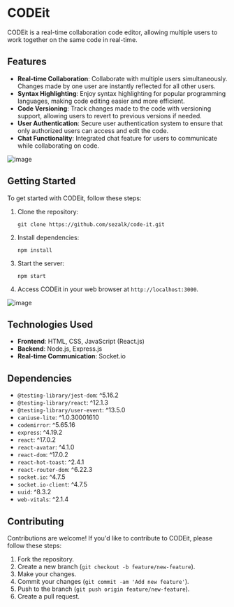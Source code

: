 # CODEit

CODEit is a real-time collaboration code editor, allowing multiple users to work together on the same code in real-time.

## Features

- **Real-time Collaboration**: Collaborate with multiple users simultaneously. Changes made by one user are instantly reflected for all other users.
- **Syntax Highlighting**: Enjoy syntax highlighting for popular programming languages, making code editing easier and more efficient.
- **Code Versioning**: Track changes made to the code with versioning support, allowing users to revert to previous versions if needed.
- **User Authentication**: Secure user authentication system to ensure that only authorized users can access and edit the code.
- **Chat Functionality**: Integrated chat feature for users to communicate while collaborating on code.


![image](https://github.com/sezalk/code-it/assets/139214242/214facd0-d626-4653-b199-3da8568aa9fa)



## Getting Started

To get started with CODEit, follow these steps:

1. Clone the repository:

   ```
   git clone https://github.com/sezalk/code-it.git
   ```

2. Install dependencies:

   ```
   npm install
   ```

3. Start the server:

   ```
   npm start
   ```

4. Access CODEit in your web browser at `http://localhost:3000`.



![image](https://github.com/sezalk/code-it/assets/139214242/fb3cf919-7e1d-4a11-811b-b6bd7c2fce89)


## Technologies Used

- **Frontend**: HTML, CSS, JavaScript (React.js)
- **Backend**: Node.js, Express.js
- **Real-time Communication**: Socket.io

## Dependencies

- `@testing-library/jest-dom`: ^5.16.2
- `@testing-library/react`: ^12.1.3
- `@testing-library/user-event`: ^13.5.0
- `caniuse-lite`: ^1.0.30001610
- `codemirror`: ^5.65.16
- `express`: ^4.19.2
- `react`: ^17.0.2
- `react-avatar`: ^4.1.0
- `react-dom`: ^17.0.2
- `react-hot-toast`: ^2.4.1
- `react-router-dom`: ^6.22.3
- `socket.io`: ^4.7.5
- `socket.io-client`: ^4.7.5
- `uuid`: ^8.3.2
- `web-vitals`: ^2.1.4

## Contributing

Contributions are welcome! If you'd like to contribute to CODEit, please follow these steps:

1. Fork the repository.
2. Create a new branch (`git checkout -b feature/new-feature`).
3. Make your changes.
4. Commit your changes (`git commit -am 'Add new feature'`).
5. Push to the branch (`git push origin feature/new-feature`).
6. Create a pull request.

